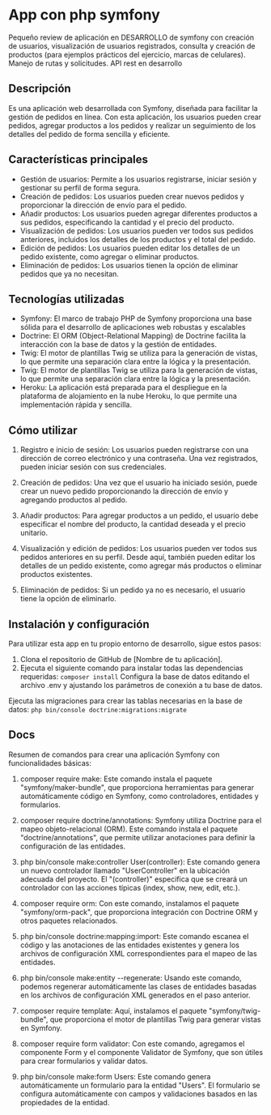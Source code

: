 # App con php symfony

Pequeño review de aplicación en DESARROLLO de symfony con creación de usuarios, visualización de usuarios registrados, consulta y creación de productos (para ejemplos prácticos del ejercicio, marcas de celulares). Manejo de rutas y solicitudes. API rest en desarrollo

## Descripción
Es una aplicación web desarrollada con Symfony, diseñada para facilitar la gestión de pedidos en línea. Con esta aplicación, los usuarios pueden crear pedidos, agregar productos a los pedidos y realizar un seguimiento de los detalles del pedido de forma sencilla y eficiente.

## Características principales
- Gestión de usuarios: Permite a los usuarios registrarse, iniciar sesión y gestionar su perfil de forma segura.
- Creación de pedidos: Los usuarios pueden crear nuevos pedidos y proporcionar la dirección de envío para el pedido.
- Añadir productos: Los usuarios pueden agregar diferentes productos a sus pedidos, especificando la cantidad y el precio del producto.
- Visualización de pedidos: Los usuarios pueden ver todos sus pedidos anteriores, incluidos los detalles de los productos y el total del pedido.
- Edición de pedidos: Los usuarios pueden editar los detalles de un pedido existente, como agregar o eliminar productos.
- Eliminación de pedidos: Los usuarios tienen la opción de eliminar pedidos que ya no necesitan.

## Tecnologías utilizadas
- Symfony: El marco de trabajo PHP de Symfony proporciona una base sólida para el desarrollo de aplicaciones web robustas y escalables
- Doctrine: El ORM (Object-Relational Mapping) de Doctrine facilita la interacción con la base de datos y la gestión de entidades.
- Twig: El motor de plantillas Twig se utiliza para la generación de vistas, lo que permite una separación clara entre la lógica y la presentación.
- Twig: El motor de plantillas Twig se utiliza para la generación de vistas, lo que permite una separación clara entre la lógica y la presentación.
- Heroku: La aplicación está preparada para el despliegue en la plataforma de alojamiento en la nube Heroku, lo que permite una implementación rápida y sencilla.

## Cómo utilizar
1. Registro e inicio de sesión: Los usuarios pueden registrarse con una dirección de correo electrónico y una contraseña. Una vez registrados, pueden iniciar sesión con sus credenciales.

2. Creación de pedidos: Una vez que el usuario ha iniciado sesión, puede crear un nuevo pedido proporcionando la dirección de envío y agregando productos al pedido.

3. Añadir productos: Para agregar productos a un pedido, el usuario debe especificar el nombre del producto, la cantidad deseada y el precio unitario.

4. Visualización y edición de pedidos: Los usuarios pueden ver todos sus pedidos anteriores en su perfil. Desde aquí, también pueden editar los detalles de un pedido existente, como agregar más productos o eliminar productos existentes.

5. Eliminación de pedidos: Si un pedido ya no es necesario, el usuario tiene la opción de eliminarlo.

## Instalación y configuración
Para utilizar esta app en tu propio entorno de desarrollo, sigue estos pasos:
1. Clona el repositorio de GitHub de [Nombre de tu aplicación].
2. Ejecuta el siguiente comando para instalar todas las dependencias requeridas:
`composer install`
Configura la base de datos editando el archivo .env y ajustando los parámetros de conexión a tu base de datos.

Ejecuta las migraciones para crear las tablas necesarias en la base de datos:
`php bin/console doctrine:migrations:migrate`

## Docs
Resumen de comandos para crear una aplicación Symfony con funcionalidades básicas:

1. composer require make: Este comando instala el paquete "symfony/maker-bundle", que proporciona herramientas para generar automáticamente código en Symfony, como controladores, entidades y formularios.

2. composer require doctrine/annotations: Symfony utiliza Doctrine para el mapeo objeto-relacional (ORM). Este comando instala el paquete "doctrine/annotations", que permite utilizar anotaciones para definir la configuración de las entidades.

3. php bin/console make:controller User(controller): Este comando genera un nuevo controlador llamado "UserController" en la ubicación adecuada del proyecto. El "(controller)" especifica que se creará un controlador con las acciones típicas (index, show, new, edit, etc.).

4. composer require orm: Con este comando, instalamos el paquete "symfony/orm-pack", que proporciona integración con Doctrine ORM y otros paquetes relacionados.

5. php bin/console doctrine:mapping:import: Este comando escanea el código y las anotaciones de las entidades existentes y genera los archivos de configuración XML correspondientes para el mapeo de las entidades.

6. php bin/console make:entity --regenerate: Usando este comando, podemos regenerar automáticamente las clases de entidades basadas en los archivos de configuración XML generados en el paso anterior.

7. composer require template: Aquí, instalamos el paquete "symfony/twig-bundle", que proporciona el motor de plantillas Twig para generar vistas en Symfony.

8. composer require form validator: Con este comando, agregamos el componente Form y el componente Validator de Symfony, que son útiles para crear formularios y validar datos.

9. php bin/console make:form Users: Este comando genera automáticamente un formulario para la entidad "Users". El formulario se configura automáticamente con campos y validaciones basados en las propiedades de la entidad.

